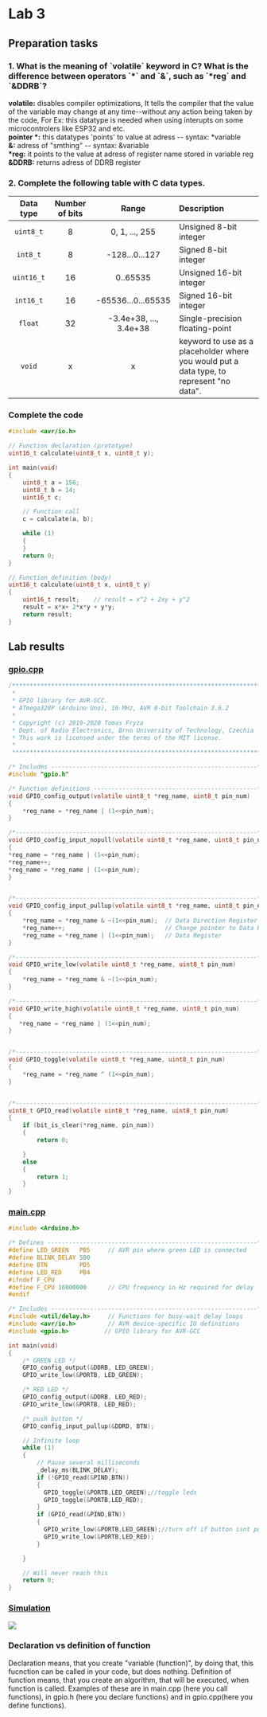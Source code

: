 <h1> Lab 3 </h1>

<h2> Preparation tasks </h2>

<h3>1. What is the meaning of `volatile` keyword in C? What is the difference between operators `*` and `&`, such as `*reg` and `&DDRB`? </h3>
<p><b>volatile:</b> disables compiler optimizations, It tells the compiler that the value of the variable may change at any time--without any action being taken by the code, For Ex:  this datatype is needed when using interupts on some microcontrolers like ESP32 and etc.<br>
<b>pointer *:</b> this datatypes 'points' to value at adress -- syntax: *variable<br>
<b>&:</b> adress of "smthing" -- syntax: &variable<br>
<b>*reg:</b> it points to the value at adress of register name stored in variable reg<br>
<b>&DDRB:</b> returns adress of DDRB register</p>

<h3>2. Complete the following table with C data types.</h3>

| **Data type** | **Number of bits** | **Range** |**Description**|
| :-: | :-: | :-: | :-- | 
| `uint8_t`  | 8 | 0, 1, ..., 255 | Unsigned 8-bit integer |
| `int8_t`   | 8 | -128...0...127 |Signed 8-bit integer|
| `uint16_t` |  16 | 0..65535 |Unsigned 16-bit integer |
| `int16_t`  |  16 | -65536...0...65535 |Signed 16-bit integer|
| `float`    | 32 | -3.4e+38, ..., 3.4e+38 | Single-precision floating-point |
| `void`     | x | x | keyword to use as a placeholder where you would put a data type, to represent "no data". |
<h3> Complete the code </h3>

```C
#include <avr/io.h>

// Function declaration (prototype)
uint16_t calculate(uint8_t x, uint8_t y);

int main(void)
{
    uint8_t a = 156;
    uint8_t b = 14;
    uint16_t c;

    // Function call
    c = calculate(a, b);

    while (1)
    {
    }
    return 0;
}

// Function definition (body)
uint16_t calculate(uint8_t x, uint8_t y)
{
    uint16_t result;    // result = x^2 + 2xy + y^2
    result = x*x+ 2*x*y + y*y;
    return result;
}
```

<h2> Lab results </h2>
<h3> <a href = "https://github.com/FilipPaul/Digital-Electronics-2/blob/master/labs/lab3/lib/gpio/src/gpio.cpp"> gpio.cpp</a> </h3>

```C
/***********************************************************************
 * 
 * GPIO library for AVR-GCC.
 * ATmega328P (Arduino Uno), 16 MHz, AVR 8-bit Toolchain 3.6.2
 *
 * Copyright (c) 2019-2020 Tomas Fryza
 * Dept. of Radio Electronics, Brno University of Technology, Czechia
 * This work is licensed under the terms of the MIT license.
 *
 **********************************************************************/

/* Includes ----------------------------------------------------------*/
#include "gpio.h"

/* Function definitions ----------------------------------------------*/
void GPIO_config_output(volatile uint8_t *reg_name, uint8_t pin_num)
{
    *reg_name = *reg_name | (1<<pin_num);
}

/*--------------------------------------------------------------------*/
void GPIO_config_input_nopull(volatile uint8_t *reg_name, uint8_t pin_num)
{
*reg_name = *reg_name | (1<<pin_num);
*reg_name++;
*reg_name = *reg_name | (1<<pin_num);
}


/*--------------------------------------------------------------------*/
void GPIO_config_input_pullup(volatile uint8_t *reg_name, uint8_t pin_num)
{
    *reg_name = *reg_name & ~(1<<pin_num);  // Data Direction Register
    *reg_name++;                            // Change pointer to Data Register setting PORT
    *reg_name = *reg_name | (1<<pin_num);   // Data Register
}

/*--------------------------------------------------------------------*/
void GPIO_write_low(volatile uint8_t *reg_name, uint8_t pin_num)
{
    *reg_name = *reg_name & ~(1<<pin_num);
}

/*--------------------------------------------------------------------*/
void GPIO_write_high(volatile uint8_t *reg_name, uint8_t pin_num)
{
   *reg_name = *reg_name | (1<<pin_num); 
}


/*--------------------------------------------------------------------*/
void GPIO_toggle(volatile uint8_t *reg_name, uint8_t pin_num)
{
    *reg_name = *reg_name ^ (1<<pin_num);
}


/*--------------------------------------------------------------------*/
uint8_t GPIO_read(volatile uint8_t *reg_name, uint8_t pin_num)
{
    if (bit_is_clear(*reg_name, pin_num))
    {
        return 0;

    }
    else
    {
        return 1;
    }
}

```

<h3> <a href = "https://github.com/FilipPaul/Digital-Electronics-2/blob/master/labs/lab3/src/main.cpp"> main.cpp</a> </h3>

```C
#include <Arduino.h>

/* Defines -----------------------------------------------------------*/
#define LED_GREEN   PB5     // AVR pin where green LED is connected
#define BLINK_DELAY 500
#define BTN         PD5
#define LED_RED     PB4
#ifndef F_CPU
#define F_CPU 16000000      // CPU frequency in Hz required for delay
#endif

/* Includes ----------------------------------------------------------*/
#include <util/delay.h>     // Functions for busy-wait delay loops
#include <avr/io.h>         // AVR device-specific IO definitions
#include <gpio.h>          // GPIO library for AVR-GCC

int main(void)
{
    /* GREEN LED */
    GPIO_config_output(&DDRB, LED_GREEN);
    GPIO_write_low(&PORTB, LED_GREEN);

    /* RED LED */
    GPIO_config_output(&DDRB, LED_RED);
    GPIO_write_low(&PORTB, LED_RED);

    /* push button */
    GPIO_config_input_pullup(&DDRD, BTN);

    // Infinite loop
    while (1)
    {
        // Pause several milliseconds
        _delay_ms(BLINK_DELAY);
        if (!GPIO_read(&PIND,BTN))
        {
          GPIO_toggle(&PORTB,LED_GREEN);//toggle leds
          GPIO_toggle(&PORTB,LED_RED);
        }
        if (GPIO_read(&PIND,BTN))
        {
          GPIO_write_low(&PORTB,LED_GREEN);//turn off if button isnt pushed
          GPIO_write_low(&PORTB,LED_RED);
        }

    }

    // Will never reach this
    return 0;
}
```
<h3><a href = "https://github.com/FilipPaul/Digital-Electronics-2/blob/master/labs/lab3/pictures/simulation.gif">  Simulation</a></h3>
 <img src = "https://github.com/FilipPaul/Digital-Electronics-2/blob/master/labs/lab3/pictures/simulation.gif">
<br>

<h3> Declaration vs definition of function</h3>
<p> Declaration means, that you create "variable (function)", by doing that, this fucnction can be called in your code, but does nothing.
Definition of function means, that you create an algorithm, that will be executed, when function is called. Examples of these are in main.cpp (here you call functions), in gpio.h (here you declare functions) and in gpio.cpp(here you define functions).</p>
